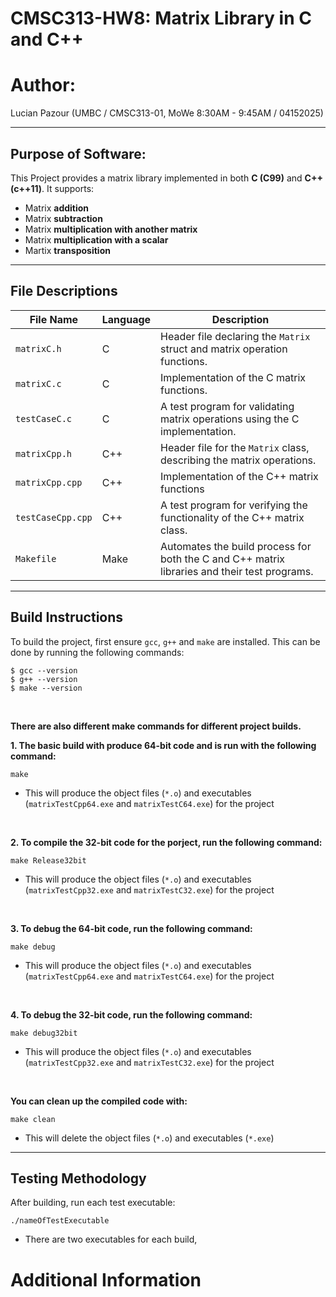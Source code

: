 # CMSC313-HW8: Matrix Library in C and C++

# Author:
Lucian Pazour (UMBC / CMSC313-01, MoWe 8:30AM - 9:45AM / 04152025)

---

## Purpose of Software:
This Project provides a matrix library implemented in both **C (C99)** and **C++ (c++11)**. It supports:  
- Matrix **addition**
- Matrix **subtraction**
- Matrix **multiplication with another matrix**
- Matrix **multiplication with a scalar**
- Martix **transposition**  

---

## File Descriptions

| File Name           | Language | Description |
|---------------------|----------|-------------|
| `matrixC.h`         | C        | Header file declaring the `Matrix` struct and matrix operation functions. |
| `matrixC.c`         | C        | Implementation of the C matrix functions. |
| `testCaseC.c`       | C        | A test program for validating matrix operations using the C implementation. |
| `matrixCpp.h`       | C++      | Header file for the `Matrix` class, describing the matrix operations. |
| `matrixCpp.cpp`     | C++      | Implementation of the C++ matrix functions |
| `testCaseCpp.cpp`   | C++      | A test program for verifying the functionality of the C++ matrix class. |
| `Makefile`          | Make     | Automates the build process for both the C and C++ matrix libraries and their test programs. |

---


## Build Instructions
To build the project, first ensure `gcc`, `g++` and `make` are installed. This can be done by running the following commands:
```
$ gcc --version
$ g++ --version
$ make --version
```
<br>

**There are also different make commands for different project builds.**  

**1. The basic build with produce 64-bit code and is run with the following command:**
```
make
```
- This will produce the object files (`*.o`) and executables (`matrixTestCpp64.exe` and `matrixTestC64.exe`) for the project 

<br> 

**2. To compile the 32-bit code for the porject, run the following command:**
```
make Release32bit
```
- This will produce the object files (`*.o`) and executables (`matrixTestCpp32.exe` and `matrixTestC32.exe`) for the project  

<br>

**3. To debug the 64-bit code, run the following command:**
```
make debug
```
- This will produce the object files (`*.o`) and executables (`matrixTestCpp64.exe` and `matrixTestC64.exe`) for the project  

<br>

**4. To debug the 32-bit code, run the following command:**
```
make debug32bit
```
- This will produce the object files (`*.o`) and executables (`matrixTestCpp32.exe` and `matrixTestC32.exe`) for the project  

<br>

**You can clean up the compiled code with:**
```
make clean
```
- This will delete the object files (`*.o`) and executables (`*.exe`)

---  

## Testing Methodology
After building, run each test executable:
```
./nameOfTestExecutable
```
- There are two executables for each build,

# Additional Information
